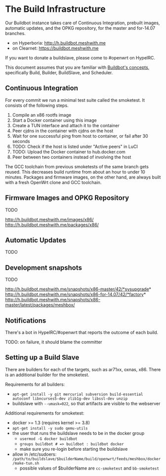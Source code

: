 # The Build Infrastructure

Our Buildbot instance takes care of Continuous Integration, prebuilt images,
automatic updates, and the OPKG repository, for the master and for-14.07 branches.

- on Hyperboria: <http://h.buildbot.meshwith.me>
- on Clearnet: <https://buildbot.meshwith.me>

If you want to donate a buildslave, please come to #openwrt on HypeIRC.

This document assumes that you are familiar with [Buildbot's concepts][concepts],
specifically Build, Builder, BuildSlave, and Scheduler.

[concepts]: http://docs.buildbot.net/latest/manual/concepts.html

## Continuous Integration

For every commit we run a minimal test suite called the smoketest. It consists
of the following steps.

1. Compile an x86 rootfs image
2. Start a Docker container using this image
3. Create a TUN interface and attach it to the container
4. Peer cjdns in the container with cjdns on the host
5. Wait for one successful ping from host to container, or fail after 30 seconds
6. TODO: Check if the host is listed under "Active peers" in LuCI
7. TODO: Upload the Docker container to hub.docker.com
8. Peer between two containers instead of involving the host

The GCC toolchain from previous smoketests of the same branch gets reused.
This decreases build runtime from about an hour to under 10 minutes. Packages
and firmware images, on the other hand, are always built with a fresh OpenWrt
clone and GCC toolchain.

## Firmware Images and OPKG Repository

TODO

http://h.buildbot.meshwith.me/images/x86/
http://h.buildbot.meshwith.me/packages/x86/

## Automatic Updates

TODO

## Development snapshots

TODO

http://h.buildbot.meshwith.me/snapshots/x86-master/42/*sysupgrade*
http://h.buildbot.meshwith.me/snapshots/x86-for-14.07/42/*factory*
http://h.buildbot.meshwith.me/snapshots/x86-master/latest/packages/meshbox/

## Notifications

There's a bot in HypeIRC/#openwrt that reports the outcome of each build.

TODO: on failure, it should blame the committer

## Setting up a Build Slave

There are builders for each of the targets, such as ar71xx, oxnas, x86. There is
an additional builder for the smoketest.

Requirements for all builders:

- `apt-get install -y git mercurial subversion build-essential autoconf libncurses5-dev zlib1g-dev libssl-dev unzip`
- buildslave with `--umask=022`, so that artifacts are visible to the webserver

Additional requirements for smoketest:

- docker >= 1.3 (requires kernel >= 3.8)
- `apt-get install -y sudo qemu-utils`
- the user that runs the buildslave needs to be in the docker group
  - `usermod -G docker buildbot`
  - `groups buildbot # => buildbot : buildbot docker`
  - make sure you re-login before starting the buildslave
- allow in /etc/sudoers: `/path/to/buildslave/$builderName/build/openwrt/feeds/meshbox/docker/make-tun.sh`
  - possible values of $builderName are `cc-smoketest` and `bb-smoketest`
